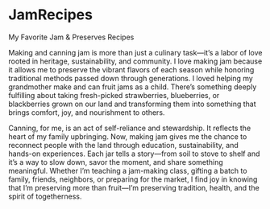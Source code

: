 # JamRecipes
My Favorite Jam &amp; Preserves Recipes

Making and canning jam is more than just a culinary task—it’s a labor of love rooted in heritage, sustainability, and community. I love making jam because it allows me to preserve the vibrant flavors of each season while honoring traditional methods passed down through generations. I loved helping my grandmother make and can fruit jams as a child. There’s something deeply fulfilling about taking fresh-picked strawberries, blueberries, or blackberries grown on our land and transforming them into something that brings comfort, joy, and nourishment to others.


Canning, for me, is an act of self-reliance and stewardship. It reflects the heart of my family upbringing. Now, making jam gives me the chance to reconnect people with the land through education, sustainability, and hands-on experiences. Each jar tells a story—from soil to stove to shelf and it’s a way to slow down, savor the moment, and share something meaningful. Whether I’m teaching a jam-making class, gifting a batch to family, friends, neighbors, or preparing for the market, I find joy in knowing that I’m preserving more than fruit—I’m preserving tradition, health, and the spirit of togetherness.
